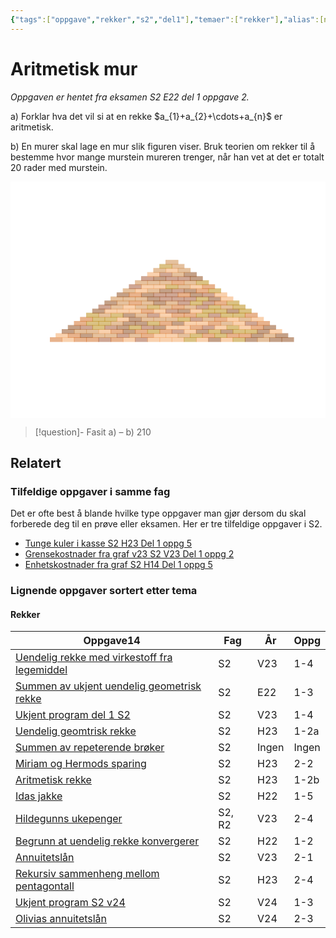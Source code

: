 ```yaml
---
{"tags":["oppgave","rekker","s2","del1"],"temaer":["rekker"],"alias":[null],"del":1,"oppgave":2,"fag":"s2","eksamen":"e22","dg-publish":true,"title":"Aritmetisk mur","date":"2023-05-30","modified":"2023-06-01","permalink":"/aritmetisk-mur/","dgPassFrontmatter":true}
---
```



# Aritmetisk mur
<p><span><em>Oppgaven er hentet fra eksamen S2 E22 del 1 oppgave 2.</em></span></p>
a) Forklar hva det vil si at en rekke $a_{1}+a_{2}+\cdots+a_{n}$ er aritmetisk.

b) En murer skal lage en mur slik figuren viser. Bruk teorien om rekker til å bestemme hvor mange murstein mureren trenger, når han vet at det er totalt 20 rader med murstein.

<?xml version="1.0" encoding="utf-8" standalone="no"?><!DOCTYPE svg PUBLIC "-//W3C//DTD SVG 1.1//EN"  "http://www.w3.org/Graphics/SVG/1.1/DTD/svg11.dtd"><svg xmlns:xlink="http://www.w3.org/1999/xlink" width="460.8pt" height="345.6pt" viewBox="0 0 460.8 345.6" xmlns="http://www.w3.org/2000/svg" version="1.1"> <metadata>  <rdf:RDF xmlns:dc="http://purl.org/dc/elements/1.1/" xmlns:cc="http://creativecommons.org/ns#" xmlns:rdf="http://www.w3.org/1999/02/22-rdf-syntax-ns#">   <cc:Work>    <dc:type rdf:resource="http://purl.org/dc/dcmitype/StillImage"/>    <dc:date>2023-06-01T18:32:23.222533</dc:date>    <dc:format>image/svg+xml</dc:format>    <dc:creator>     <cc:Agent>      <dc:title>Matplotlib v3.7.0.dev641+g768ff8450, https://matplotlib.org/</dc:title>     </cc:Agent>    </dc:creator>   </cc:Work>  </rdf:RDF> </metadata> <defs>  <style type="text/css">*{stroke-linejoin: round; stroke-linecap: butt}</style> </defs> <g id="figure_1">  <g id="patch_1">   <path d="M 0 345.6 L 460.8 345.6 L 460.8 0 L 0 0 z" style="fill: #ffffff"/>  </g>  <g id="axes_1">   <g id="patch_2">    <path d="M 57.6 234.048 L 75.456 234.048 L 75.456 228.096 L 57.6 228.096 z" clip-path="url(#pe69242caf2)" style="fill: #d2691e; opacity: 0.5; stroke: #d2691e; stroke-linejoin: miter"/>   </g>   <g id="patch_3">    <path d="M 75.456 234.048 L 93.312 234.048 L 93.312 228.096 L 75.456 228.096 z" clip-path="url(#pe69242caf2)" style="fill: #f4a460; opacity: 0.5; stroke: #f4a460; stroke-linejoin: miter"/>   </g>   <g id="patch_4">    <path d="M 93.312 234.048 L 111.168 234.048 L 111.168 228.096 L 93.312 228.096 z" clip-path="url(#pe69242caf2)" style="fill: #d2691e; opacity: 0.5; stroke: #d2691e; stroke-linejoin: miter"/>   </g>   <g id="patch_5">    <path d="M 111.168 234.048 L 129.024 234.048 L 129.024 228.096 L 111.168 228.096 z" clip-path="url(#pe69242caf2)" style="fill: #d2691e; opacity: 0.5; stroke: #d2691e; stroke-linejoin: miter"/>   </g>   <g id="patch_6">    <path d="M 129.024 234.048 L 146.88 234.048 L 146.88 228.096 L 129.024 228.096 z" clip-path="url(#pe69242caf2)" style="fill: #a0522d; opacity: 0.5; stroke: #a0522d; stroke-linejoin: miter"/>   </g>   <g id="patch_7">    <path d="M 146.88 234.048 L 164.736 234.048 L 164.736 228.096 L 146.88 228.096 z" clip-path="url(#pe69242caf2)" style="fill: #d2691e; opacity: 0.5; stroke: #d2691e; stroke-linejoin: miter"/>   </g>   <g id="patch_8">    <path d="M 164.736 234.048 L 182.592 234.048 L 182.592 228.096 L 164.736 228.096 z" clip-path="url(#pe69242caf2)" style="fill: #f4a460; opacity: 0.5; stroke: #f4a460; stroke-linejoin: miter"/>   </g>   <g id="patch_9">    <path d="M 182.592 234.048 L 200.448 234.048 L 200.448 228.096 L 182.592 228.096 z" clip-path="url(#pe69242caf2)" style="fill: #a0522d; opacity: 0.5; stroke: #a0522d; stroke-linejoin: miter"/>   </g>   <g id="patch_10">    <path d="M 200.448 234.048 L 218.304 234.048 L 218.304 228.096 L 200.448 228.096 z" clip-path="url(#pe69242caf2)" style="fill: #f4a460; opacity: 0.5; stroke: #f4a460; stroke-linejoin: miter"/>   </g>   <g id="patch_11">    <path d="M 218.304 234.048 L 236.16 234.048 L 236.16 228.096 L 218.304 228.096 z" clip-path="url(#pe69242caf2)" style="fill: #f4a460; opacity: 0.5; stroke: #f4a460; stroke-linejoin: miter"/>   </g>   <g id="patch_12">    <path d="M 236.16 234.048 L 254.016 234.048 L 254.016 228.096 L 236.16 228.096 z" clip-path="url(#pe69242caf2)" style="fill: #f4a460; opacity: 0.5; stroke: #f4a460; stroke-linejoin: miter"/>   </g>   <g id="patch_13">    <path d="M 254.016 234.048 L 271.872 234.048 L 271.872 228.096 L 254.016 228.096 z" clip-path="url(#pe69242caf2)" style="fill: #b8860b; opacity: 0.5; stroke: #b8860b; stroke-linejoin: miter"/>   </g>   <g id="patch_14">    <path d="M 271.872 234.048 L 289.728 234.048 L 289.728 228.096 L 271.872 228.096 z" clip-path="url(#pe69242caf2)" style="fill: #f4a460; opacity: 0.5; stroke: #f4a460; stroke-linejoin: miter"/>   </g>   <g id="patch_15">    <path d="M 289.728 234.048 L 307.584 234.048 L 307.584 228.096 L 289.728 228.096 z" clip-path="url(#pe69242caf2)" style="fill: #8b4513; opacity: 0.5; stroke: #8b4513; stroke-linejoin: miter"/>   </g>   <g id="patch_16">    <path d="M 307.584 234.048 L 325.44 234.048 L 325.44 228.096 L 307.584 228.096 z" clip-path="url(#pe69242caf2)" style="fill: #f4a460; opacity: 0.5; stroke: #f4a460; stroke-linejoin: miter"/>   </g>   <g id="patch_17">    <path d="M 325.44 234.048 L 343.296 234.048 L 343.296 228.096 L 325.44 228.096 z" clip-path="url(#pe69242caf2)" style="fill: #b8860b; opacity: 0.5; stroke: #b8860b; stroke-linejoin: miter"/>   </g>   <g id="patch_18">    <path d="M 343.296 234.048 L 361.152 234.048 L 361.152 228.096 L 343.296 228.096 z" clip-path="url(#pe69242caf2)" style="fill: #8b4513; opacity: 0.5; stroke: #8b4513; stroke-linejoin: miter"/>   </g>   <g id="patch_19">    <path d="M 361.152 234.048 L 379.008 234.048 L 379.008 228.096 L 361.152 228.096 z" clip-path="url(#pe69242caf2)" style="fill: #cd853f; opacity: 0.5; stroke: #cd853f; stroke-linejoin: miter"/>   </g>   <g id="patch_20">    <path d="M 379.008 234.048 L 396.864 234.048 L 396.864 228.096 L 379.008 228.096 z" clip-path="url(#pe69242caf2)" style="fill: #8b4513; opacity: 0.5; stroke: #8b4513; stroke-linejoin: miter"/>   </g>   <g id="patch_21">    <path d="M 396.864 234.048 L 414.72 234.048 L 414.72 228.096 L 396.864 228.096 z" clip-path="url(#pe69242caf2)" style="fill: #8b4513; opacity: 0.5; stroke: #8b4513; stroke-linejoin: miter"/>   </g>   <g id="patch_22">    <path d="M 66.528 228.096 L 84.384 228.096 L 84.384 222.144 L 66.528 222.144 z" clip-path="url(#pe69242caf2)" style="fill: #f4a460; opacity: 0.5; stroke: #f4a460; stroke-linejoin: miter"/>   </g>   <g id="patch_23">    <path d="M 84.384 228.096 L 102.24 228.096 L 102.24 222.144 L 84.384 222.144 z" clip-path="url(#pe69242caf2)" style="fill: #d2691e; opacity: 0.5; stroke: #d2691e; stroke-linejoin: miter"/>   </g>   <g id="patch_24">    <path d="M 102.24 228.096 L 120.096 228.096 L 120.096 222.144 L 102.24 222.144 z" clip-path="url(#pe69242caf2)" style="fill: #8b4513; opacity: 0.5; stroke: #8b4513; stroke-linejoin: miter"/>   </g>   <g id="patch_25">    <path d="M 120.096 228.096 L 137.952 228.096 L 137.952 222.144 L 120.096 222.144 z" clip-path="url(#pe69242caf2)" style="fill: #cd853f; opacity: 0.5; stroke: #cd853f; stroke-linejoin: miter"/>   </g>   <g id="patch_26">    <path d="M 137.952 228.096 L 155.808 228.096 L 155.808 222.144 L 137.952 222.144 z" clip-path="url(#pe69242caf2)" style="fill: #cd853f; opacity: 0.5; stroke: #cd853f; stroke-linejoin: miter"/>   </g>   <g id="patch_27">    <path d="M 155.808 228.096 L 173.664 228.096 L 173.664 222.144 L 155.808 222.144 z" clip-path="url(#pe69242caf2)" style="fill: #a0522d; opacity: 0.5; stroke: #a0522d; stroke-linejoin: miter"/>   </g>   <g id="patch_28">    <path d="M 173.664 228.096 L 191.52 228.096 L 191.52 222.144 L 173.664 222.144 z" clip-path="url(#pe69242caf2)" style="fill: #cd853f; opacity: 0.5; stroke: #cd853f; stroke-linejoin: miter"/>   </g>   <g id="patch_29">    <path d="M 191.52 228.096 L 209.376 228.096 L 209.376 222.144 L 191.52 222.144 z" clip-path="url(#pe69242caf2)" style="fill: #d2691e; opacity: 0.5; stroke: #d2691e; stroke-linejoin: miter"/>   </g>   <g id="patch_30">    <path d="M 209.376 228.096 L 227.232 228.096 L 227.232 222.144 L 209.376 222.144 z" clip-path="url(#pe69242caf2)" style="fill: #f4a460; opacity: 0.5; stroke: #f4a460; stroke-linejoin: miter"/>   </g>   <g id="patch_31">    <path d="M 227.232 228.096 L 245.088 228.096 L 245.088 222.144 L 227.232 222.144 z" clip-path="url(#pe69242caf2)" style="fill: #f4a460; opacity: 0.5; stroke: #f4a460; stroke-linejoin: miter"/>   </g>   <g id="patch_32">    <path d="M 245.088 228.096 L 262.944 228.096 L 262.944 222.144 L 245.088 222.144 z" clip-path="url(#pe69242caf2)" style="fill: #cd853f; opacity: 0.5; stroke: #cd853f; stroke-linejoin: miter"/>   </g>   <g id="patch_33">    <path d="M 262.944 228.096 L 280.8 228.096 L 280.8 222.144 L 262.944 222.144 z" clip-path="url(#pe69242caf2)" style="fill: #b8860b; opacity: 0.5; stroke: #b8860b; stroke-linejoin: miter"/>   </g>   <g id="patch_34">    <path d="M 280.8 228.096 L 298.656 228.096 L 298.656 222.144 L 280.8 222.144 z" clip-path="url(#pe69242caf2)" style="fill: #d2691e; opacity: 0.5; stroke: #d2691e; stroke-linejoin: miter"/>   </g>   <g id="patch_35">    <path d="M 298.656 228.096 L 316.512 228.096 L 316.512 222.144 L 298.656 222.144 z" clip-path="url(#pe69242caf2)" style="fill: #b8860b; opacity: 0.5; stroke: #b8860b; stroke-linejoin: miter"/>   </g>   <g id="patch_36">    <path d="M 316.512 228.096 L 334.368 228.096 L 334.368 222.144 L 316.512 222.144 z" clip-path="url(#pe69242caf2)" style="fill: #d2691e; opacity: 0.5; stroke: #d2691e; stroke-linejoin: miter"/>   </g>   <g id="patch_37">    <path d="M 334.368 228.096 L 352.224 228.096 L 352.224 222.144 L 334.368 222.144 z" clip-path="url(#pe69242caf2)" style="fill: #d2691e; opacity: 0.5; stroke: #d2691e; stroke-linejoin: miter"/>   </g>   <g id="patch_38">    <path d="M 352.224 228.096 L 370.08 228.096 L 370.08 222.144 L 352.224 222.144 z" clip-path="url(#pe69242caf2)" style="fill: #8b4513; opacity: 0.5; stroke: #8b4513; stroke-linejoin: miter"/>   </g>   <g id="patch_39">    <path d="M 370.08 228.096 L 387.936 228.096 L 387.936 222.144 L 370.08 222.144 z" clip-path="url(#pe69242caf2)" style="fill: #cd853f; opacity: 0.5; stroke: #cd853f; stroke-linejoin: miter"/>   </g>   <g id="patch_40">    <path d="M 387.936 228.096 L 405.792 228.096 L 405.792 222.144 L 387.936 222.144 z" clip-path="url(#pe69242caf2)" style="fill: #8b4513; opacity: 0.5; stroke: #8b4513; stroke-linejoin: miter"/>   </g>   <g id="patch_41">    <path d="M 75.456 222.144 L 93.312 222.144 L 93.312 216.192 L 75.456 216.192 z" clip-path="url(#pe69242caf2)" style="fill: #8b4513; opacity: 0.5; stroke: #8b4513; stroke-linejoin: miter"/>   </g>   <g id="patch_42">    <path d="M 93.312 222.144 L 111.168 222.144 L 111.168 216.192 L 93.312 216.192 z" clip-path="url(#pe69242caf2)" style="fill: #cd853f; opacity: 0.5; stroke: #cd853f; stroke-linejoin: miter"/>   </g>   <g id="patch_43">    <path d="M 111.168 222.144 L 129.024 222.144 L 129.024 216.192 L 111.168 216.192 z" clip-path="url(#pe69242caf2)" style="fill: #cd853f; opacity: 0.5; stroke: #cd853f; stroke-linejoin: miter"/>   </g>   <g id="patch_44">    <path d="M 129.024 222.144 L 146.88 222.144 L 146.88 216.192 L 129.024 216.192 z" clip-path="url(#pe69242caf2)" style="fill: #f4a460; opacity: 0.5; stroke: #f4a460; stroke-linejoin: miter"/>   </g>   <g id="patch_45">    <path d="M 146.88 222.144 L 164.736 222.144 L 164.736 216.192 L 146.88 216.192 z" clip-path="url(#pe69242caf2)" style="fill: #d2691e; opacity: 0.5; stroke: #d2691e; stroke-linejoin: miter"/>   </g>   <g id="patch_46">    <path d="M 164.736 222.144 L 182.592 222.144 L 182.592 216.192 L 164.736 216.192 z" clip-path="url(#pe69242caf2)" style="fill: #8b4513; opacity: 0.5; stroke: #8b4513; stroke-linejoin: miter"/>   </g>   <g id="patch_47">    <path d="M 182.592 222.144 L 200.448 222.144 L 200.448 216.192 L 182.592 216.192 z" clip-path="url(#pe69242caf2)" style="fill: #d2691e; opacity: 0.5; stroke: #d2691e; stroke-linejoin: miter"/>   </g>   <g id="patch_48">    <path d="M 200.448 222.144 L 218.304 222.144 L 218.304 216.192 L 200.448 216.192 z" clip-path="url(#pe69242caf2)" style="fill: #b8860b; opacity: 0.5; stroke: #b8860b; stroke-linejoin: miter"/>   </g>   <g id="patch_49">    <path d="M 218.304 222.144 L 236.16 222.144 L 236.16 216.192 L 218.304 216.192 z" clip-path="url(#pe69242caf2)" style="fill: #d2691e; opacity: 0.5; stroke: #d2691e; stroke-linejoin: miter"/>   </g>   <g id="patch_50">    <path d="M 236.16 222.144 L 254.016 222.144 L 254.016 216.192 L 236.16 216.192 z" clip-path="url(#pe69242caf2)" style="fill: #a0522d; opacity: 0.5; stroke: #a0522d; stroke-linejoin: miter"/>   </g>   <g id="patch_51">    <path d="M 254.016 222.144 L 271.872 222.144 L 271.872 216.192 L 254.016 216.192 z" clip-path="url(#pe69242caf2)" style="fill: #f4a460; opacity: 0.5; stroke: #f4a460; stroke-linejoin: miter"/>   </g>   <g id="patch_52">    <path d="M 271.872 222.144 L 289.728 222.144 L 289.728 216.192 L 271.872 216.192 z" clip-path="url(#pe69242caf2)" style="fill: #8b4513; opacity: 0.5; stroke: #8b4513; stroke-linejoin: miter"/>   </g>   <g id="patch_53">    <path d="M 289.728 222.144 L 307.584 222.144 L 307.584 216.192 L 289.728 216.192 z" clip-path="url(#pe69242caf2)" style="fill: #b8860b; opacity: 0.5; stroke: #b8860b; stroke-linejoin: miter"/>   </g>   <g id="patch_54">    <path d="M 307.584 222.144 L 325.44 222.144 L 325.44 216.192 L 307.584 216.192 z" clip-path="url(#pe69242caf2)" style="fill: #8b4513; opacity: 0.5; stroke: #8b4513; stroke-linejoin: miter"/>   </g>   <g id="patch_55">    <path d="M 325.44 222.144 L 343.296 222.144 L 343.296 216.192 L 325.44 216.192 z" clip-path="url(#pe69242caf2)" style="fill: #b8860b; opacity: 0.5; stroke: #b8860b; stroke-linejoin: miter"/>   </g>   <g id="patch_56">    <path d="M 343.296 222.144 L 361.152 222.144 L 361.152 216.192 L 343.296 216.192 z" clip-path="url(#pe69242caf2)" style="fill: #b8860b; opacity: 0.5; stroke: #b8860b; stroke-linejoin: miter"/>   </g>   <g id="patch_57">    <path d="M 361.152 222.144 L 379.008 222.144 L 379.008 216.192 L 361.152 216.192 z" clip-path="url(#pe69242caf2)" style="fill: #8b4513; opacity: 0.5; stroke: #8b4513; stroke-linejoin: miter"/>   </g>   <g id="patch_58">    <path d="M 379.008 222.144 L 396.864 222.144 L 396.864 216.192 L 379.008 216.192 z" clip-path="url(#pe69242caf2)" style="fill: #f4a460; opacity: 0.5; stroke: #f4a460; stroke-linejoin: miter"/>   </g>   <g id="patch_59">    <path d="M 84.384 216.192 L 102.24 216.192 L 102.24 210.24 L 84.384 210.24 z" clip-path="url(#pe69242caf2)" style="fill: #8b4513; opacity: 0.5; stroke: #8b4513; stroke-linejoin: miter"/>   </g>   <g id="patch_60">    <path d="M 102.24 216.192 L 120.096 216.192 L 120.096 210.24 L 102.24 210.24 z" clip-path="url(#pe69242caf2)" style="fill: #a0522d; opacity: 0.5; stroke: #a0522d; stroke-linejoin: miter"/>   </g>   <g id="patch_61">    <path d="M 120.096 216.192 L 137.952 216.192 L 137.952 210.24 L 120.096 210.24 z" clip-path="url(#pe69242caf2)" style="fill: #b8860b; opacity: 0.5; stroke: #b8860b; stroke-linejoin: miter"/>   </g>   <g id="patch_62">    <path d="M 137.952 216.192 L 155.808 216.192 L 155.808 210.24 L 137.952 210.24 z" clip-path="url(#pe69242caf2)" style="fill: #a0522d; opacity: 0.5; stroke: #a0522d; stroke-linejoin: miter"/>   </g>   <g id="patch_63">    <path d="M 155.808 216.192 L 173.664 216.192 L 173.664 210.24 L 155.808 210.24 z" clip-path="url(#pe69242caf2)" style="fill: #8b4513; opacity: 0.5; stroke: #8b4513; stroke-linejoin: miter"/>   </g>   <g id="patch_64">    <path d="M 173.664 216.192 L 191.52 216.192 L 191.52 210.24 L 173.664 210.24 z" clip-path="url(#pe69242caf2)" style="fill: #b8860b; opacity: 0.5; stroke: #b8860b; stroke-linejoin: miter"/>   </g>   <g id="patch_65">    <path d="M 191.52 216.192 L 209.376 216.192 L 209.376 210.24 L 191.52 210.24 z" clip-path="url(#pe69242caf2)" style="fill: #a0522d; opacity: 0.5; stroke: #a0522d; stroke-linejoin: miter"/>   </g>   <g id="patch_66">    <path d="M 209.376 216.192 L 227.232 216.192 L 227.232 210.24 L 209.376 210.24 z" clip-path="url(#pe69242caf2)" style="fill: #8b4513; opacity: 0.5; stroke: #8b4513; stroke-linejoin: miter"/>   </g>   <g id="patch_67">    <path d="M 227.232 216.192 L 245.088 216.192 L 245.088 210.24 L 227.232 210.24 z" clip-path="url(#pe69242caf2)" style="fill: #f4a460; opacity: 0.5; stroke: #f4a460; stroke-linejoin: miter"/>   </g>   <g id="patch_68">    <path d="M 245.088 216.192 L 262.944 216.192 L 262.944 210.24 L 245.088 210.24 z" clip-path="url(#pe69242caf2)" style="fill: #f4a460; opacity: 0.5; stroke: #f4a460; stroke-linejoin: miter"/>   </g>   <g id="patch_69">    <path d="M 262.944 216.192 L 280.8 216.192 L 280.8 210.24 L 262.944 210.24 z" clip-path="url(#pe69242caf2)" style="fill: #d2691e; opacity: 0.5; stroke: #d2691e; stroke-linejoin: miter"/>   </g>   <g id="patch_70">    <path d="M 280.8 216.192 L 298.656 216.192 L 298.656 210.24 L 280.8 210.24 z" clip-path="url(#pe69242caf2)" style="fill: #a0522d; opacity: 0.5; stroke: #a0522d; stroke-linejoin: miter"/>   </g>   <g id="patch_71">    <path d="M 298.656 216.192 L 316.512 216.192 L 316.512 210.24 L 298.656 210.24 z" clip-path="url(#pe69242caf2)" style="fill: #f4a460; opacity: 0.5; stroke: #f4a460; stroke-linejoin: miter"/>   </g>   <g id="patch_72">    <path d="M 316.512 216.192 L 334.368 216.192 L 334.368 210.24 L 316.512 210.24 z" clip-path="url(#pe69242caf2)" style="fill: #b8860b; opacity: 0.5; stroke: #b8860b; stroke-linejoin: miter"/>   </g>   <g id="patch_73">    <path d="M 334.368 216.192 L 352.224 216.192 L 352.224 210.24 L 334.368 210.24 z" clip-path="url(#pe69242caf2)" style="fill: #f4a460; opacity: 0.5; stroke: #f4a460; stroke-linejoin: miter"/>   </g>   <g id="patch_74">    <path d="M 352.224 216.192 L 370.08 216.192 L 370.08 210.24 L 352.224 210.24 z" clip-path="url(#pe69242caf2)" style="fill: #d2691e; opacity: 0.5; stroke: #d2691e; stroke-linejoin: miter"/>   </g>   <g id="patch_75">    <path d="M 370.08 216.192 L 387.936 216.192 L 387.936 210.24 L 370.08 210.24 z" clip-path="url(#pe69242caf2)" style="fill: #8b4513; opacity: 0.5; stroke: #8b4513; stroke-linejoin: miter"/>   </g>   <g id="patch_76">    <path d="M 93.312 210.24 L 111.168 210.24 L 111.168 204.288 L 93.312 204.288 z" clip-path="url(#pe69242caf2)" style="fill: #d2691e; opacity: 0.5; stroke: #d2691e; stroke-linejoin: miter"/>   </g>   <g id="patch_77">    <path d="M 111.168 210.24 L 129.024 210.24 L 129.024 204.288 L 111.168 204.288 z" clip-path="url(#pe69242caf2)" style="fill: #b8860b; opacity: 0.5; stroke: #b8860b; stroke-linejoin: miter"/>   </g>   <g id="patch_78">    <path d="M 129.024 210.24 L 146.88 210.24 L 146.88 204.288 L 129.024 204.288 z" clip-path="url(#pe69242caf2)" style="fill: #b8860b; opacity: 0.5; stroke: #b8860b; stroke-linejoin: miter"/>   </g>   <g id="patch_79">    <path d="M 146.88 210.24 L 164.736 210.24 L 164.736 204.288 L 146.88 204.288 z" clip-path="url(#pe69242caf2)" style="fill: #cd853f; opacity: 0.5; stroke: #cd853f; stroke-linejoin: miter"/>   </g>   <g id="patch_80">    <path d="M 164.736 210.24 L 182.592 210.24 L 182.592 204.288 L 164.736 204.288 z" clip-path="url(#pe69242caf2)" style="fill: #8b4513; opacity: 0.5; stroke: #8b4513; stroke-linejoin: miter"/>   </g>   <g id="patch_81">    <path d="M 182.592 210.24 L 200.448 210.24 L 200.448 204.288 L 182.592 204.288 z" clip-path="url(#pe69242caf2)" style="fill: #8b4513; opacity: 0.5; stroke: #8b4513; stroke-linejoin: miter"/>   </g>   <g id="patch_82">    <path d="M 200.448 210.24 L 218.304 210.24 L 218.304 204.288 L 200.448 204.288 z" clip-path="url(#pe69242caf2)" style="fill: #b8860b; opacity: 0.5; stroke: #b8860b; stroke-linejoin: miter"/>   </g>   <g id="patch_83">    <path d="M 218.304 210.24 L 236.16 210.24 L 236.16 204.288 L 218.304 204.288 z" clip-path="url(#pe69242caf2)" style="fill: #d2691e; opacity: 0.5; stroke: #d2691e; stroke-linejoin: miter"/>   </g>   <g id="patch_84">    <path d="M 236.16 210.24 L 254.016 210.24 L 254.016 204.288 L 236.16 204.288 z" clip-path="url(#pe69242caf2)" style="fill: #8b4513; opacity: 0.5; stroke: #8b4513; stroke-linejoin: miter"/>   </g>   <g id="patch_85">    <path d="M 254.016 210.24 L 271.872 210.24 L 271.872 204.288 L 254.016 204.288 z" clip-path="url(#pe69242caf2)" style="fill: #f4a460; opacity: 0.5; stroke: #f4a460; stroke-linejoin: miter"/>   </g>   <g id="patch_86">    <path d="M 271.872 210.24 L 289.728 210.24 L 289.728 204.288 L 271.872 204.288 z" clip-path="url(#pe69242caf2)" style="fill: #f4a460; opacity: 0.5; stroke: #f4a460; stroke-linejoin: miter"/>   </g>   <g id="patch_87">    <path d="M 289.728 210.24 L 307.584 210.24 L 307.584 204.288 L 289.728 204.288 z" clip-path="url(#pe69242caf2)" style="fill: #d2691e; opacity: 0.5; stroke: #d2691e; stroke-linejoin: miter"/>   </g>   <g id="patch_88">    <path d="M 307.584 210.24 L 325.44 210.24 L 325.44 204.288 L 307.584 204.288 z" clip-path="url(#pe69242caf2)" style="fill: #cd853f; opacity: 0.5; stroke: #cd853f; stroke-linejoin: miter"/>   </g>   <g id="patch_89">    <path d="M 325.44 210.24 L 343.296 210.24 L 343.296 204.288 L 325.44 204.288 z" clip-path="url(#pe69242caf2)" style="fill: #f4a460; opacity: 0.5; stroke: #f4a460; stroke-linejoin: miter"/>   </g>   <g id="patch_90">    <path d="M 343.296 210.24 L 361.152 210.24 L 361.152 204.288 L 343.296 204.288 z" clip-path="url(#pe69242caf2)" style="fill: #a0522d; opacity: 0.5; stroke: #a0522d; stroke-linejoin: miter"/>   </g>   <g id="patch_91">    <path d="M 361.152 210.24 L 379.008 210.24 L 379.008 204.288 L 361.152 204.288 z" clip-path="url(#pe69242caf2)" style="fill: #d2691e; opacity: 0.5; stroke: #d2691e; stroke-linejoin: miter"/>   </g>   <g id="patch_92">    <path d="M 102.24 204.288 L 120.096 204.288 L 120.096 198.336 L 102.24 198.336 z" clip-path="url(#pe69242caf2)" style="fill: #d2691e; opacity: 0.5; stroke: #d2691e; stroke-linejoin: miter"/>   </g>   <g id="patch_93">    <path d="M 120.096 204.288 L 137.952 204.288 L 137.952 198.336 L 120.096 198.336 z" clip-path="url(#pe69242caf2)" style="fill: #b8860b; opacity: 0.5; stroke: #b8860b; stroke-linejoin: miter"/>   </g>   <g id="patch_94">    <path d="M 137.952 204.288 L 155.808 204.288 L 155.808 198.336 L 137.952 198.336 z" clip-path="url(#pe69242caf2)" style="fill: #b8860b; opacity: 0.5; stroke: #b8860b; stroke-linejoin: miter"/>   </g>   <g id="patch_95">    <path d="M 155.808 204.288 L 173.664 204.288 L 173.664 198.336 L 155.808 198.336 z" clip-path="url(#pe69242caf2)" style="fill: #f4a460; opacity: 0.5; stroke: #f4a460; stroke-linejoin: miter"/>   </g>   <g id="patch_96">    <path d="M 173.664 204.288 L 191.52 204.288 L 191.52 198.336 L 173.664 198.336 z" clip-path="url(#pe69242caf2)" style="fill: #8b4513; opacity: 0.5; stroke: #8b4513; stroke-linejoin: miter"/>   </g>   <g id="patch_97">    <path d="M 191.52 204.288 L 209.376 204.288 L 209.376 198.336 L 191.52 198.336 z" clip-path="url(#pe69242caf2)" style="fill: #cd853f; opacity: 0.5; stroke: #cd853f; stroke-linejoin: miter"/>   </g>   <g id="patch_98">    <path d="M 209.376 204.288 L 227.232 204.288 L 227.232 198.336 L 209.376 198.336 z" clip-path="url(#pe69242caf2)" style="fill: #cd853f; opacity: 0.5; stroke: #cd853f; stroke-linejoin: miter"/>   </g>   <g id="patch_99">    <path d="M 227.232 204.288 L 245.088 204.288 L 245.088 198.336 L 227.232 198.336 z" clip-path="url(#pe69242caf2)" style="fill: #cd853f; opacity: 0.5; stroke: #cd853f; stroke-linejoin: miter"/>   </g>   <g id="patch_100">    <path d="M 245.088 204.288 L 262.944 204.288 L 262.944 198.336 L 245.088 198.336 z" clip-path="url(#pe69242caf2)" style="fill: #b8860b; opacity: 0.5; stroke: #b8860b; stroke-linejoin: miter"/>   </g>   <g id="patch_101">    <path d="M 262.944 204.288 L 280.8 204.288 L 280.8 198.336 L 262.944 198.336 z" clip-path="url(#pe69242caf2)" style="fill: #a0522d; opacity: 0.5; stroke: #a0522d; stroke-linejoin: miter"/>   </g>   <g id="patch_102">    <path d="M 280.8 204.288 L 298.656 204.288 L 298.656 198.336 L 280.8 198.336 z" clip-path="url(#pe69242caf2)" style="fill: #cd853f; opacity: 0.5; stroke: #cd853f; stroke-linejoin: miter"/>   </g>   <g id="patch_103">    <path d="M 298.656 204.288 L 316.512 204.288 L 316.512 198.336 L 298.656 198.336 z" clip-path="url(#pe69242caf2)" style="fill: #d2691e; opacity: 0.5; stroke: #d2691e; stroke-linejoin: miter"/>   </g>   <g id="patch_104">    <path d="M 316.512 204.288 L 334.368 204.288 L 334.368 198.336 L 316.512 198.336 z" clip-path="url(#pe69242caf2)" style="fill: #f4a460; opacity: 0.5; stroke: #f4a460; stroke-linejoin: miter"/>   </g>   <g id="patch_105">    <path d="M 334.368 204.288 L 352.224 204.288 L 352.224 198.336 L 334.368 198.336 z" clip-path="url(#pe69242caf2)" style="fill: #cd853f; opacity: 0.5; stroke: #cd853f; stroke-linejoin: miter"/>   </g>   <g id="patch_106">    <path d="M 352.224 204.288 L 370.08 204.288 L 370.08 198.336 L 352.224 198.336 z" clip-path="url(#pe69242caf2)" style="fill: #f4a460; opacity: 0.5; stroke: #f4a460; stroke-linejoin: miter"/>   </g>   <g id="patch_107">    <path d="M 111.168 198.336 L 129.024 198.336 L 129.024 192.384 L 111.168 192.384 z" clip-path="url(#pe69242caf2)" style="fill: #b8860b; opacity: 0.5; stroke: #b8860b; stroke-linejoin: miter"/>   </g>   <g id="patch_108">    <path d="M 129.024 198.336 L 146.88 198.336 L 146.88 192.384 L 129.024 192.384 z" clip-path="url(#pe69242caf2)" style="fill: #cd853f; opacity: 0.5; stroke: #cd853f; stroke-linejoin: miter"/>   </g>   <g id="patch_109">    <path d="M 146.88 198.336 L 164.736 198.336 L 164.736 192.384 L 146.88 192.384 z" clip-path="url(#pe69242caf2)" style="fill: #b8860b; opacity: 0.5; stroke: #b8860b; stroke-linejoin: miter"/>   </g>   <g id="patch_110">    <path d="M 164.736 198.336 L 182.592 198.336 L 182.592 192.384 L 164.736 192.384 z" clip-path="url(#pe69242caf2)" style="fill: #8b4513; opacity: 0.5; stroke: #8b4513; stroke-linejoin: miter"/>   </g>   <g id="patch_111">    <path d="M 182.592 198.336 L 200.448 198.336 L 200.448 192.384 L 182.592 192.384 z" clip-path="url(#pe69242caf2)" style="fill: #cd853f; opacity: 0.5; stroke: #cd853f; stroke-linejoin: miter"/>   </g>   <g id="patch_112">    <path d="M 200.448 198.336 L 218.304 198.336 L 218.304 192.384 L 200.448 192.384 z" clip-path="url(#pe69242caf2)" style="fill: #a0522d; opacity: 0.5; stroke: #a0522d; stroke-linejoin: miter"/>   </g>   <g id="patch_113">    <path d="M 218.304 198.336 L 236.16 198.336 L 236.16 192.384 L 218.304 192.384 z" clip-path="url(#pe69242caf2)" style="fill: #f4a460; opacity: 0.5; stroke: #f4a460; stroke-linejoin: miter"/>   </g>   <g id="patch_114">    <path d="M 236.16 198.336 L 254.016 198.336 L 254.016 192.384 L 236.16 192.384 z" clip-path="url(#pe69242caf2)" style="fill: #d2691e; opacity: 0.5; stroke: #d2691e; stroke-linejoin: miter"/>   </g>   <g id="patch_115">    <path d="M 254.016 198.336 L 271.872 198.336 L 271.872 192.384 L 254.016 192.384 z" clip-path="url(#pe69242caf2)" style="fill: #d2691e; opacity: 0.5; stroke: #d2691e; stroke-linejoin: miter"/>   </g>   <g id="patch_116">    <path d="M 271.872 198.336 L 289.728 198.336 L 289.728 192.384 L 271.872 192.384 z" clip-path="url(#pe69242caf2)" style="fill: #b8860b; opacity: 0.5; stroke: #b8860b; stroke-linejoin: miter"/>   </g>   <g id="patch_117">    <path d="M 289.728 198.336 L 307.584 198.336 L 307.584 192.384 L 289.728 192.384 z" clip-path="url(#pe69242caf2)" style="fill: #a0522d; opacity: 0.5; stroke: #a0522d; stroke-linejoin: miter"/>   </g>   <g id="patch_118">    <path d="M 307.584 198.336 L 325.44 198.336 L 325.44 192.384 L 307.584 192.384 z" clip-path="url(#pe69242caf2)" style="fill: #b8860b; opacity: 0.5; stroke: #b8860b; stroke-linejoin: miter"/>   </g>   <g id="patch_119">    <path d="M 325.44 198.336 L 343.296 198.336 L 343.296 192.384 L 325.44 192.384 z" clip-path="url(#pe69242caf2)" style="fill: #b8860b; opacity: 0.5; stroke: #b8860b; stroke-linejoin: miter"/>   </g>   <g id="patch_120">    <path d="M 343.296 198.336 L 361.152 198.336 L 361.152 192.384 L 343.296 192.384 z" clip-path="url(#pe69242caf2)" style="fill: #d2691e; opacity: 0.5; stroke: #d2691e; stroke-linejoin: miter"/>   </g>   <g id="patch_121">    <path d="M 120.096 192.384 L 137.952 192.384 L 137.952 186.432 L 120.096 186.432 z" clip-path="url(#pe69242caf2)" style="fill: #8b4513; opacity: 0.5; stroke: #8b4513; stroke-linejoin: miter"/>   </g>   <g id="patch_122">    <path d="M 137.952 192.384 L 155.808 192.384 L 155.808 186.432 L 137.952 186.432 z" clip-path="url(#pe69242caf2)" style="fill: #f4a460; opacity: 0.5; stroke: #f4a460; stroke-linejoin: miter"/>   </g>   <g id="patch_123">    <path d="M 155.808 192.384 L 173.664 192.384 L 173.664 186.432 L 155.808 186.432 z" clip-path="url(#pe69242caf2)" style="fill: #f4a460; opacity: 0.5; stroke: #f4a460; stroke-linejoin: miter"/>   </g>   <g id="patch_124">    <path d="M 173.664 192.384 L 191.52 192.384 L 191.52 186.432 L 173.664 186.432 z" clip-path="url(#pe69242caf2)" style="fill: #f4a460; opacity: 0.5; stroke: #f4a460; stroke-linejoin: miter"/>   </g>   <g id="patch_125">    <path d="M 191.52 192.384 L 209.376 192.384 L 209.376 186.432 L 191.52 186.432 z" clip-path="url(#pe69242caf2)" style="fill: #d2691e; opacity: 0.5; stroke: #d2691e; stroke-linejoin: miter"/>   </g>   <g id="patch_126">    <path d="M 209.376 192.384 L 227.232 192.384 L 227.232 186.432 L 209.376 186.432 z" clip-path="url(#pe69242caf2)" style="fill: #f4a460; opacity: 0.5; stroke: #f4a460; stroke-linejoin: miter"/>   </g>   <g id="patch_127">    <path d="M 227.232 192.384 L 245.088 192.384 L 245.088 186.432 L 227.232 186.432 z" clip-path="url(#pe69242caf2)" style="fill: #a0522d; opacity: 0.5; stroke: #a0522d; stroke-linejoin: miter"/>   </g>   <g id="patch_128">    <path d="M 245.088 192.384 L 262.944 192.384 L 262.944 186.432 L 245.088 186.432 z" clip-path="url(#pe69242caf2)" style="fill: #8b4513; opacity: 0.5; stroke: #8b4513; stroke-linejoin: miter"/>   </g>   <g id="patch_129">    <path d="M 262.944 192.384 L 280.8 192.384 L 280.8 186.432 L 262.944 186.432 z" clip-path="url(#pe69242caf2)" style="fill: #f4a460; opacity: 0.5; stroke: #f4a460; stroke-linejoin: miter"/>   </g>   <g id="patch_130">    <path d="M 280.8 192.384 L 298.656 192.384 L 298.656 186.432 L 280.8 186.432 z" clip-path="url(#pe69242caf2)" style="fill: #b8860b; opacity: 0.5; stroke: #b8860b; stroke-linejoin: miter"/>   </g>   <g id="patch_131">    <path d="M 298.656 192.384 L 316.512 192.384 L 316.512 186.432 L 298.656 186.432 z" clip-path="url(#pe69242caf2)" style="fill: #b8860b; opacity: 0.5; stroke: #b8860b; stroke-linejoin: miter"/>   </g>   <g id="patch_132">    <path d="M 316.512 192.384 L 334.368 192.384 L 334.368 186.432 L 316.512 186.432 z" clip-path="url(#pe69242caf2)" style="fill: #8b4513; opacity: 0.5; stroke: #8b4513; stroke-linejoin: miter"/>   </g>   <g id="patch_133">    <path d="M 334.368 192.384 L 352.224 192.384 L 352.224 186.432 L 334.368 186.432 z" clip-path="url(#pe69242caf2)" style="fill: #b8860b; opacity: 0.5; stroke: #b8860b; stroke-linejoin: miter"/>   </g>   <g id="patch_134">    <path d="M 129.024 186.432 L 146.88 186.432 L 146.88 180.48 L 129.024 180.48 z" clip-path="url(#pe69242caf2)" style="fill: #a0522d; opacity: 0.5; stroke: #a0522d; stroke-linejoin: miter"/>   </g>   <g id="patch_135">    <path d="M 146.88 186.432 L 164.736 186.432 L 164.736 180.48 L 146.88 180.48 z" clip-path="url(#pe69242caf2)" style="fill: #cd853f; opacity: 0.5; stroke: #cd853f; stroke-linejoin: miter"/>   </g>   <g id="patch_136">    <path d="M 164.736 186.432 L 182.592 186.432 L 182.592 180.48 L 164.736 180.48 z" clip-path="url(#pe69242caf2)" style="fill: #f4a460; opacity: 0.5; stroke: #f4a460; stroke-linejoin: miter"/>   </g>   <g id="patch_137">    <path d="M 182.592 186.432 L 200.448 186.432 L 200.448 180.48 L 182.592 180.48 z" clip-path="url(#pe69242caf2)" style="fill: #cd853f; opacity: 0.5; stroke: #cd853f; stroke-linejoin: miter"/>   </g>   <g id="patch_138">    <path d="M 200.448 186.432 L 218.304 186.432 L 218.304 180.48 L 200.448 180.48 z" clip-path="url(#pe69242caf2)" style="fill: #b8860b; opacity: 0.5; stroke: #b8860b; stroke-linejoin: miter"/>   </g>   <g id="patch_139">    <path d="M 218.304 186.432 L 236.16 186.432 L 236.16 180.48 L 218.304 180.48 z" clip-path="url(#pe69242caf2)" style="fill: #cd853f; opacity: 0.5; stroke: #cd853f; stroke-linejoin: miter"/>   </g>   <g id="patch_140">    <path d="M 236.16 186.432 L 254.016 186.432 L 254.016 180.48 L 236.16 180.48 z" clip-path="url(#pe69242caf2)" style="fill: #d2691e; opacity: 0.5; stroke: #d2691e; stroke-linejoin: miter"/>   </g>   <g id="patch_141">    <path d="M 254.016 186.432 L 271.872 186.432 L 271.872 180.48 L 254.016 180.48 z" clip-path="url(#pe69242caf2)" style="fill: #cd853f; opacity: 0.5; stroke: #cd853f; stroke-linejoin: miter"/>   </g>   <g id="patch_142">    <path d="M 271.872 186.432 L 289.728 186.432 L 289.728 180.48 L 271.872 180.48 z" clip-path="url(#pe69242caf2)" style="fill: #a0522d; opacity: 0.5; stroke: #a0522d; stroke-linejoin: miter"/>   </g>   <g id="patch_143">    <path d="M 289.728 186.432 L 307.584 186.432 L 307.584 180.48 L 289.728 180.48 z" clip-path="url(#pe69242caf2)" style="fill: #b8860b; opacity: 0.5; stroke: #b8860b; stroke-linejoin: miter"/>   </g>   <g id="patch_144">    <path d="M 307.584 186.432 L 325.44 186.432 L 325.44 180.48 L 307.584 180.48 z" clip-path="url(#pe69242caf2)" style="fill: #cd853f; opacity: 0.5; stroke: #cd853f; stroke-linejoin: miter"/>   </g>   <g id="patch_145">    <path d="M 325.44 186.432 L 343.296 186.432 L 343.296 180.48 L 325.44 180.48 z" clip-path="url(#pe69242caf2)" style="fill: #b8860b; opacity: 0.5; stroke: #b8860b; stroke-linejoin: miter"/>   </g>   <g id="patch_146">    <path d="M 137.952 180.48 L 155.808 180.48 L 155.808 174.528 L 137.952 174.528 z" clip-path="url(#pe69242caf2)" style="fill: #8b4513; opacity: 0.5; stroke: #8b4513; stroke-linejoin: miter"/>   </g>   <g id="patch_147">    <path d="M 155.808 180.48 L 173.664 180.48 L 173.664 174.528 L 155.808 174.528 z" clip-path="url(#pe69242caf2)" style="fill: #cd853f; opacity: 0.5; stroke: #cd853f; stroke-linejoin: miter"/>   </g>   <g id="patch_148">    <path d="M 173.664 180.48 L 191.52 180.48 L 191.52 174.528 L 173.664 174.528 z" clip-path="url(#pe69242caf2)" style="fill: #d2691e; opacity: 0.5; stroke: #d2691e; stroke-linejoin: miter"/>   </g>   <g id="patch_149">    <path d="M 191.52 180.48 L 209.376 180.48 L 209.376 174.528 L 191.52 174.528 z" clip-path="url(#pe69242caf2)" style="fill: #cd853f; opacity: 0.5; stroke: #cd853f; stroke-linejoin: miter"/>   </g>   <g id="patch_150">    <path d="M 209.376 180.48 L 227.232 180.48 L 227.232 174.528 L 209.376 174.528 z" clip-path="url(#pe69242caf2)" style="fill: #8b4513; opacity: 0.5; stroke: #8b4513; stroke-linejoin: miter"/>   </g>   <g id="patch_151">    <path d="M 227.232 180.48 L 245.088 180.48 L 245.088 174.528 L 227.232 174.528 z" clip-path="url(#pe69242caf2)" style="fill: #cd853f; opacity: 0.5; stroke: #cd853f; stroke-linejoin: miter"/>   </g>   <g id="patch_152">    <path d="M 245.088 180.48 L 262.944 180.48 L 262.944 174.528 L 245.088 174.528 z" clip-path="url(#pe69242caf2)" style="fill: #a0522d; opacity: 0.5; stroke: #a0522d; stroke-linejoin: miter"/>   </g>   <g id="patch_153">    <path d="M 262.944 180.48 L 280.8 180.48 L 280.8 174.528 L 262.944 174.528 z" clip-path="url(#pe69242caf2)" style="fill: #b8860b; opacity: 0.5; stroke: #b8860b; stroke-linejoin: miter"/>   </g>   <g id="patch_154">    <path d="M 280.8 180.48 L 298.656 180.48 L 298.656 174.528 L 280.8 174.528 z" clip-path="url(#pe69242caf2)" style="fill: #a0522d; opacity: 0.5; stroke: #a0522d; stroke-linejoin: miter"/>   </g>   <g id="patch_155">    <path d="M 298.656 180.48 L 316.512 180.48 L 316.512 174.528 L 298.656 174.528 z" clip-path="url(#pe69242caf2)" style="fill: #d2691e; opacity: 0.5; stroke: #d2691e; stroke-linejoin: miter"/>   </g>   <g id="patch_156">    <path d="M 316.512 180.48 L 334.368 180.48 L 334.368 174.528 L 316.512 174.528 z" clip-path="url(#pe69242caf2)" style="fill: #b8860b; opacity: 0.5; stroke: #b8860b; stroke-linejoin: miter"/>   </g>   <g id="patch_157">    <path d="M 146.88 174.528 L 164.736 174.528 L 164.736 168.576 L 146.88 168.576 z" clip-path="url(#pe69242caf2)" style="fill: #cd853f; opacity: 0.5; stroke: #cd853f; stroke-linejoin: miter"/>   </g>   <g id="patch_158">    <path d="M 164.736 174.528 L 182.592 174.528 L 182.592 168.576 L 164.736 168.576 z" clip-path="url(#pe69242caf2)" style="fill: #cd853f; opacity: 0.5; stroke: #cd853f; stroke-linejoin: miter"/>   </g>   <g id="patch_159">    <path d="M 182.592 174.528 L 200.448 174.528 L 200.448 168.576 L 182.592 168.576 z" clip-path="url(#pe69242caf2)" style="fill: #cd853f; opacity: 0.5; stroke: #cd853f; stroke-linejoin: miter"/>   </g>   <g id="patch_160">    <path d="M 200.448 174.528 L 218.304 174.528 L 218.304 168.576 L 200.448 168.576 z" clip-path="url(#pe69242caf2)" style="fill: #8b4513; opacity: 0.5; stroke: #8b4513; stroke-linejoin: miter"/>   </g>   <g id="patch_161">    <path d="M 218.304 174.528 L 236.16 174.528 L 236.16 168.576 L 218.304 168.576 z" clip-path="url(#pe69242caf2)" style="fill: #a0522d; opacity: 0.5; stroke: #a0522d; stroke-linejoin: miter"/>   </g>   <g id="patch_162">    <path d="M 236.16 174.528 L 254.016 174.528 L 254.016 168.576 L 236.16 168.576 z" clip-path="url(#pe69242caf2)" style="fill: #a0522d; opacity: 0.5; stroke: #a0522d; stroke-linejoin: miter"/>   </g>   <g id="patch_163">    <path d="M 254.016 174.528 L 271.872 174.528 L 271.872 168.576 L 254.016 168.576 z" clip-path="url(#pe69242caf2)" style="fill: #a0522d; opacity: 0.5; stroke: #a0522d; stroke-linejoin: miter"/>   </g>   <g id="patch_164">    <path d="M 271.872 174.528 L 289.728 174.528 L 289.728 168.576 L 271.872 168.576 z" clip-path="url(#pe69242caf2)" style="fill: #b8860b; opacity: 0.5; stroke: #b8860b; stroke-linejoin: miter"/>   </g>   <g id="patch_165">    <path d="M 289.728 174.528 L 307.584 174.528 L 307.584 168.576 L 289.728 168.576 z" clip-path="url(#pe69242caf2)" style="fill: #8b4513; opacity: 0.5; stroke: #8b4513; stroke-linejoin: miter"/>   </g>   <g id="patch_166">    <path d="M 307.584 174.528 L 325.44 174.528 L 325.44 168.576 L 307.584 168.576 z" clip-path="url(#pe69242caf2)" style="fill: #f4a460; opacity: 0.5; stroke: #f4a460; stroke-linejoin: miter"/>   </g>   <g id="patch_167">    <path d="M 155.808 168.576 L 173.664 168.576 L 173.664 162.624 L 155.808 162.624 z" clip-path="url(#pe69242caf2)" style="fill: #8b4513; opacity: 0.5; stroke: #8b4513; stroke-linejoin: miter"/>   </g>   <g id="patch_168">    <path d="M 173.664 168.576 L 191.52 168.576 L 191.52 162.624 L 173.664 162.624 z" clip-path="url(#pe69242caf2)" style="fill: #d2691e; opacity: 0.5; stroke: #d2691e; stroke-linejoin: miter"/>   </g>   <g id="patch_169">    <path d="M 191.52 168.576 L 209.376 168.576 L 209.376 162.624 L 191.52 162.624 z" clip-path="url(#pe69242caf2)" style="fill: #8b4513; opacity: 0.5; stroke: #8b4513; stroke-linejoin: miter"/>   </g>   <g id="patch_170">    <path d="M 209.376 168.576 L 227.232 168.576 L 227.232 162.624 L 209.376 162.624 z" clip-path="url(#pe69242caf2)" style="fill: #a0522d; opacity: 0.5; stroke: #a0522d; stroke-linejoin: miter"/>   </g>   <g id="patch_171">    <path d="M 227.232 168.576 L 245.088 168.576 L 245.088 162.624 L 227.232 162.624 z" clip-path="url(#pe69242caf2)" style="fill: #a0522d; opacity: 0.5; stroke: #a0522d; stroke-linejoin: miter"/>   </g>   <g id="patch_172">    <path d="M 245.088 168.576 L 262.944 168.576 L 262.944 162.624 L 245.088 162.624 z" clip-path="url(#pe69242caf2)" style="fill: #d2691e; opacity: 0.5; stroke: #d2691e; stroke-linejoin: miter"/>   </g>   <g id="patch_173">    <path d="M 262.944 168.576 L 280.8 168.576 L 280.8 162.624 L 262.944 162.624 z" clip-path="url(#pe69242caf2)" style="fill: #8b4513; opacity: 0.5; stroke: #8b4513; stroke-linejoin: miter"/>   </g>   <g id="patch_174">    <path d="M 280.8 168.576 L 298.656 168.576 L 298.656 162.624 L 280.8 162.624 z" clip-path="url(#pe69242caf2)" style="fill: #a0522d; opacity: 0.5; stroke: #a0522d; stroke-linejoin: miter"/>   </g>   <g id="patch_175">    <path d="M 298.656 168.576 L 316.512 168.576 L 316.512 162.624 L 298.656 162.624 z" clip-path="url(#pe69242caf2)" style="fill: #f4a460; opacity: 0.5; stroke: #f4a460; stroke-linejoin: miter"/>   </g>   <g id="patch_176">    <path d="M 164.736 162.624 L 182.592 162.624 L 182.592 156.672 L 164.736 156.672 z" clip-path="url(#pe69242caf2)" style="fill: #cd853f; opacity: 0.5; stroke: #cd853f; stroke-linejoin: miter"/>   </g>   <g id="patch_177">    <path d="M 182.592 162.624 L 200.448 162.624 L 200.448 156.672 L 182.592 156.672 z" clip-path="url(#pe69242caf2)" style="fill: #f4a460; opacity: 0.5; stroke: #f4a460; stroke-linejoin: miter"/>   </g>   <g id="patch_178">    <path d="M 200.448 162.624 L 218.304 162.624 L 218.304 156.672 L 200.448 156.672 z" clip-path="url(#pe69242caf2)" style="fill: #cd853f; opacity: 0.5; stroke: #cd853f; stroke-linejoin: miter"/>   </g>   <g id="patch_179">    <path d="M 218.304 162.624 L 236.16 162.624 L 236.16 156.672 L 218.304 156.672 z" clip-path="url(#pe69242caf2)" style="fill: #8b4513; opacity: 0.5; stroke: #8b4513; stroke-linejoin: miter"/>   </g>   <g id="patch_180">    <path d="M 236.16 162.624 L 254.016 162.624 L 254.016 156.672 L 236.16 156.672 z" clip-path="url(#pe69242caf2)" style="fill: #a0522d; opacity: 0.5; stroke: #a0522d; stroke-linejoin: miter"/>   </g>   <g id="patch_181">    <path d="M 254.016 162.624 L 271.872 162.624 L 271.872 156.672 L 254.016 156.672 z" clip-path="url(#pe69242caf2)" style="fill: #8b4513; opacity: 0.5; stroke: #8b4513; stroke-linejoin: miter"/>   </g>   <g id="patch_182">    <path d="M 271.872 162.624 L 289.728 162.624 L 289.728 156.672 L 271.872 156.672 z" clip-path="url(#pe69242caf2)" style="fill: #d2691e; opacity: 0.5; stroke: #d2691e; stroke-linejoin: miter"/>   </g>   <g id="patch_183">    <path d="M 289.728 162.624 L 307.584 162.624 L 307.584 156.672 L 289.728 156.672 z" clip-path="url(#pe69242caf2)" style="fill: #b8860b; opacity: 0.5; stroke: #b8860b; stroke-linejoin: miter"/>   </g>   <g id="patch_184">    <path d="M 173.664 156.672 L 191.52 156.672 L 191.52 150.72 L 173.664 150.72 z" clip-path="url(#pe69242caf2)" style="fill: #a0522d; opacity: 0.5; stroke: #a0522d; stroke-linejoin: miter"/>   </g>   <g id="patch_185">    <path d="M 191.52 156.672 L 209.376 156.672 L 209.376 150.72 L 191.52 150.72 z" clip-path="url(#pe69242caf2)" style="fill: #f4a460; opacity: 0.5; stroke: #f4a460; stroke-linejoin: miter"/>   </g>   <g id="patch_186">    <path d="M 209.376 156.672 L 227.232 156.672 L 227.232 150.72 L 209.376 150.72 z" clip-path="url(#pe69242caf2)" style="fill: #f4a460; opacity: 0.5; stroke: #f4a460; stroke-linejoin: miter"/>   </g>   <g id="patch_187">    <path d="M 227.232 156.672 L 245.088 156.672 L 245.088 150.72 L 227.232 150.72 z" clip-path="url(#pe69242caf2)" style="fill: #b8860b; opacity: 0.5; stroke: #b8860b; stroke-linejoin: miter"/>   </g>   <g id="patch_188">    <path d="M 245.088 156.672 L 262.944 156.672 L 262.944 150.72 L 245.088 150.72 z" clip-path="url(#pe69242caf2)" style="fill: #cd853f; opacity: 0.5; stroke: #cd853f; stroke-linejoin: miter"/>   </g>   <g id="patch_189">    <path d="M 262.944 156.672 L 280.8 156.672 L 280.8 150.72 L 262.944 150.72 z" clip-path="url(#pe69242caf2)" style="fill: #f4a460; opacity: 0.5; stroke: #f4a460; stroke-linejoin: miter"/>   </g>   <g id="patch_190">    <path d="M 280.8 156.672 L 298.656 156.672 L 298.656 150.72 L 280.8 150.72 z" clip-path="url(#pe69242caf2)" style="fill: #d2691e; opacity: 0.5; stroke: #d2691e; stroke-linejoin: miter"/>   </g>   <g id="patch_191">    <path d="M 182.592 150.72 L 200.448 150.72 L 200.448 144.768 L 182.592 144.768 z" clip-path="url(#pe69242caf2)" style="fill: #cd853f; opacity: 0.5; stroke: #cd853f; stroke-linejoin: miter"/>   </g>   <g id="patch_192">    <path d="M 200.448 150.72 L 218.304 150.72 L 218.304 144.768 L 200.448 144.768 z" clip-path="url(#pe69242caf2)" style="fill: #cd853f; opacity: 0.5; stroke: #cd853f; stroke-linejoin: miter"/>   </g>   <g id="patch_193">    <path d="M 218.304 150.72 L 236.16 150.72 L 236.16 144.768 L 218.304 144.768 z" clip-path="url(#pe69242caf2)" style="fill: #cd853f; opacity: 0.5; stroke: #cd853f; stroke-linejoin: miter"/>   </g>   <g id="patch_194">    <path d="M 236.16 150.72 L 254.016 150.72 L 254.016 144.768 L 236.16 144.768 z" clip-path="url(#pe69242caf2)" style="fill: #d2691e; opacity: 0.5; stroke: #d2691e; stroke-linejoin: miter"/>   </g>   <g id="patch_195">    <path d="M 254.016 150.72 L 271.872 150.72 L 271.872 144.768 L 254.016 144.768 z" clip-path="url(#pe69242caf2)" style="fill: #cd853f; opacity: 0.5; stroke: #cd853f; stroke-linejoin: miter"/>   </g>   <g id="patch_196">    <path d="M 271.872 150.72 L 289.728 150.72 L 289.728 144.768 L 271.872 144.768 z" clip-path="url(#pe69242caf2)" style="fill: #b8860b; opacity: 0.5; stroke: #b8860b; stroke-linejoin: miter"/>   </g>   <g id="patch_197">    <path d="M 191.52 144.768 L 209.376 144.768 L 209.376 138.816 L 191.52 138.816 z" clip-path="url(#pe69242caf2)" style="fill: #a0522d; opacity: 0.5; stroke: #a0522d; stroke-linejoin: miter"/>   </g>   <g id="patch_198">    <path d="M 209.376 144.768 L 227.232 144.768 L 227.232 138.816 L 209.376 138.816 z" clip-path="url(#pe69242caf2)" style="fill: #8b4513; opacity: 0.5; stroke: #8b4513; stroke-linejoin: miter"/>   </g>   <g id="patch_199">    <path d="M 227.232 144.768 L 245.088 144.768 L 245.088 138.816 L 227.232 138.816 z" clip-path="url(#pe69242caf2)" style="fill: #a0522d; opacity: 0.5; stroke: #a0522d; stroke-linejoin: miter"/>   </g>   <g id="patch_200">    <path d="M 245.088 144.768 L 262.944 144.768 L 262.944 138.816 L 245.088 138.816 z" clip-path="url(#pe69242caf2)" style="fill: #a0522d; opacity: 0.5; stroke: #a0522d; stroke-linejoin: miter"/>   </g>   <g id="patch_201">    <path d="M 262.944 144.768 L 280.8 144.768 L 280.8 138.816 L 262.944 138.816 z" clip-path="url(#pe69242caf2)" style="fill: #8b4513; opacity: 0.5; stroke: #8b4513; stroke-linejoin: miter"/>   </g>   <g id="patch_202">    <path d="M 200.448 138.816 L 218.304 138.816 L 218.304 132.864 L 200.448 132.864 z" clip-path="url(#pe69242caf2)" style="fill: #f4a460; opacity: 0.5; stroke: #f4a460; stroke-linejoin: miter"/>   </g>   <g id="patch_203">    <path d="M 218.304 138.816 L 236.16 138.816 L 236.16 132.864 L 218.304 132.864 z" clip-path="url(#pe69242caf2)" style="fill: #a0522d; opacity: 0.5; stroke: #a0522d; stroke-linejoin: miter"/>   </g>   <g id="patch_204">    <path d="M 236.16 138.816 L 254.016 138.816 L 254.016 132.864 L 236.16 132.864 z" clip-path="url(#pe69242caf2)" style="fill: #cd853f; opacity: 0.5; stroke: #cd853f; stroke-linejoin: miter"/>   </g>   <g id="patch_205">    <path d="M 254.016 138.816 L 271.872 138.816 L 271.872 132.864 L 254.016 132.864 z" clip-path="url(#pe69242caf2)" style="fill: #8b4513; opacity: 0.5; stroke: #8b4513; stroke-linejoin: miter"/>   </g>   <g id="patch_206">    <path d="M 209.376 132.864 L 227.232 132.864 L 227.232 126.912 L 209.376 126.912 z" clip-path="url(#pe69242caf2)" style="fill: #cd853f; opacity: 0.5; stroke: #cd853f; stroke-linejoin: miter"/>   </g>   <g id="patch_207">    <path d="M 227.232 132.864 L 245.088 132.864 L 245.088 126.912 L 227.232 126.912 z" clip-path="url(#pe69242caf2)" style="fill: #f4a460; opacity: 0.5; stroke: #f4a460; stroke-linejoin: miter"/>   </g>   <g id="patch_208">    <path d="M 245.088 132.864 L 262.944 132.864 L 262.944 126.912 L 245.088 126.912 z" clip-path="url(#pe69242caf2)" style="fill: #cd853f; opacity: 0.5; stroke: #cd853f; stroke-linejoin: miter"/>   </g>   <g id="patch_209">    <path d="M 218.304 126.912 L 236.16 126.912 L 236.16 120.96 L 218.304 120.96 z" clip-path="url(#pe69242caf2)" style="fill: #b8860b; opacity: 0.5; stroke: #b8860b; stroke-linejoin: miter"/>   </g>   <g id="patch_210">    <path d="M 236.16 126.912 L 254.016 126.912 L 254.016 120.96 L 236.16 120.96 z" clip-path="url(#pe69242caf2)" style="fill: #cd853f; opacity: 0.5; stroke: #cd853f; stroke-linejoin: miter"/>   </g>   <g id="patch_211">    <path d="M 227.232 120.96 L 245.088 120.96 L 245.088 115.008 L 227.232 115.008 z" clip-path="url(#pe69242caf2)" style="fill: #cd853f; opacity: 0.5; stroke: #cd853f; stroke-linejoin: miter"/>   </g>  </g> </g> <defs>  <clipPath id="pe69242caf2">   <rect x="57.6" y="41.472" width="357.12" height="266.112"/>  </clipPath> </defs></svg>

>[!question]- Fasit
> a) –
> b) 210

## Relatert
<h3><span>Tilfeldige oppgaver i samme fag</span></h3><p><span>Det er ofte best å blande hvilke type oppgaver man gjør dersom du skal forberede deg til en prøve eller eksamen. Her er tre tilfeldige oppgaver i S2.</span></p><div><ul class="dataview list-view-ul"><li><span><a data-tooltip-position="top" aria-label="Tunge kuler i kasse.md" data-href="Tunge kuler i kasse.md" href="Tunge kuler i kasse.md" class="internal-link" target="_blank" rel="noopener">Tunge kuler i kasse S2 H23 Del 1 oppg 5</a></span></li><li><span><a data-tooltip-position="top" aria-label="Grensekostnader fra graf v23.md" data-href="Grensekostnader fra graf v23.md" href="Grensekostnader fra graf v23.md" class="internal-link" target="_blank" rel="noopener">Grensekostnader fra graf v23 S2 V23 Del 1 oppg 2</a></span></li><li><span><a data-tooltip-position="top" aria-label="Enhetskostnader fra graf.md" data-href="Enhetskostnader fra graf.md" href="Enhetskostnader fra graf.md" class="internal-link" target="_blank" rel="noopener">Enhetskostnader fra graf S2 H14 Del 1 oppg 5</a></span></li></ul></div><h3><span>Lignende oppgaver sortert etter tema</span></h3><h4><span>Rekker</span></h4><div><table class="dataview table-view-table"><thead class="table-view-thead"><tr class="table-view-tr-header"><th class="table-view-th"><span>Oppgave</span><span class="dataview small-text">14</span></th><th class="table-view-th"><span>Fag</span></th><th class="table-view-th"><span>År</span></th><th class="table-view-th"><span>Oppg</span></th></tr></thead><tbody class="table-view-tbody"><tr><td><span><a data-tooltip-position="top" aria-label="Uendelig rekke med virkestoff fra legemiddel.md" data-href="Uendelig rekke med virkestoff fra legemiddel.md" href="Uendelig rekke med virkestoff fra legemiddel.md" class="internal-link" target="_blank" rel="noopener">Uendelig rekke med virkestoff fra legemiddel</a></span></td><td><span>S2</span></td><td><span>V23</span></td><td><span>1-4</span></td></tr><tr><td><span><a data-tooltip-position="top" aria-label="Summen av ukjent uendelig geometrisk rekke.md" data-href="Summen av ukjent uendelig geometrisk rekke.md" href="Summen av ukjent uendelig geometrisk rekke.md" class="internal-link" target="_blank" rel="noopener">Summen av ukjent uendelig geometrisk rekke</a></span></td><td><span>S2</span></td><td><span>E22</span></td><td><span>1-3</span></td></tr><tr><td><span><a data-tooltip-position="top" aria-label="Ukjent program del 1 S2.md" data-href="Ukjent program del 1 S2.md" href="Ukjent program del 1 S2.md" class="internal-link" target="_blank" rel="noopener">Ukjent program del 1 S2</a></span></td><td><span>S2</span></td><td><span>V23</span></td><td><span>1-4</span></td></tr><tr><td><span><a data-tooltip-position="top" aria-label="Uendelig geomtrisk rekke.md" data-href="Uendelig geomtrisk rekke.md" href="Uendelig geomtrisk rekke.md" class="internal-link" target="_blank" rel="noopener">Uendelig geomtrisk rekke</a></span></td><td><span>S2</span></td><td><span>H23</span></td><td><span>1-2a</span></td></tr><tr><td><span><a data-tooltip-position="top" aria-label="Summen av repeterende brøker.md" data-href="Summen av repeterende brøker.md" href="Summen av repeterende brøker.md" class="internal-link" target="_blank" rel="noopener">Summen av repeterende brøker</a></span></td><td><span>S2</span></td><td><span>Ingen</span></td><td><span>Ingen</span></td></tr><tr><td><span><a data-tooltip-position="top" aria-label="Miriam og Hermods sparing.md" data-href="Miriam og Hermods sparing.md" href="Miriam og Hermods sparing.md" class="internal-link" target="_blank" rel="noopener">Miriam og Hermods sparing</a></span></td><td><span>S2</span></td><td><span>H23</span></td><td><span>2-2</span></td></tr><tr><td><span><a data-tooltip-position="top" aria-label="Aritmetisk rekke.md" data-href="Aritmetisk rekke.md" href="Aritmetisk rekke.md" class="internal-link" target="_blank" rel="noopener">Aritmetisk rekke</a></span></td><td><span>S2</span></td><td><span>H23</span></td><td><span>1-2b</span></td></tr><tr><td><span><a data-tooltip-position="top" aria-label="Idas jakke.md" data-href="Idas jakke.md" href="Idas jakke.md" class="internal-link" target="_blank" rel="noopener">Idas jakke</a></span></td><td><span>S2</span></td><td><span>H22</span></td><td><span>1-5</span></td></tr><tr><td><span><a data-tooltip-position="top" aria-label="Hildegunns ukepenger.md" data-href="Hildegunns ukepenger.md" href="Hildegunns ukepenger.md" class="internal-link" target="_blank" rel="noopener">Hildegunns ukepenger</a></span></td><td><span>S2, R2</span></td><td><span>V23</span></td><td><span>2-4</span></td></tr><tr><td><span><a data-tooltip-position="top" aria-label="Begrunn at uendelig rekke konvergerer.md" data-href="Begrunn at uendelig rekke konvergerer.md" href="Begrunn at uendelig rekke konvergerer.md" class="internal-link" target="_blank" rel="noopener">Begrunn at uendelig rekke konvergerer</a></span></td><td><span>S2</span></td><td><span>H22</span></td><td><span>1-2</span></td></tr><tr><td><span><a data-tooltip-position="top" aria-label="Annuitetslån.md" data-href="Annuitetslån.md" href="Annuitetslån.md" class="internal-link" target="_blank" rel="noopener">Annuitetslån</a></span></td><td><span>S2</span></td><td><span>V23</span></td><td><span>2-1</span></td></tr><tr><td><span><a data-tooltip-position="top" aria-label="Rekursiv sammenheng mellom pentagontall.md" data-href="Rekursiv sammenheng mellom pentagontall.md" href="Rekursiv sammenheng mellom pentagontall.md" class="internal-link" target="_blank" rel="noopener">Rekursiv sammenheng mellom pentagontall</a></span></td><td><span>S2</span></td><td><span>H23</span></td><td><span>2-4</span></td></tr><tr><td><span><a data-tooltip-position="top" aria-label="Ukjent program S2 v24.md" data-href="Ukjent program S2 v24.md" href="Ukjent program S2 v24.md" class="internal-link" target="_blank" rel="noopener">Ukjent program S2 v24</a></span></td><td><span>S2</span></td><td><span>V24</span></td><td><span>1-3</span></td></tr><tr><td><span><a data-tooltip-position="top" aria-label="Olivias annuitetslån.md" data-href="Olivias annuitetslån.md" href="Olivias annuitetslån.md" class="internal-link" target="_blank" rel="noopener">Olivias annuitetslån</a></span></td><td><span>S2</span></td><td><span>V24</span></td><td><span>2-3</span></td></tr></tbody></table></div>
